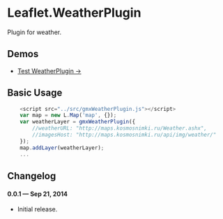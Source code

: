 Leaflet.WeatherPlugin
=====================

Plugin for weather.

## Demos

- [Test WeatherPlugin &rarr;](http://originalsin.github.io/Leaflet.WeatherPlugin/examples/WeatherPlugin.html)


## Basic Usage

```js
    <script src="../src/gmxWeatherPlugin.js"></script>
    var map = new L.Map('map', {});
    var weatherLayer = gmxWeatherPlugin({
        //weatherURL: "http://maps.kosmosnimki.ru/Weather.ashx",
        //imagesHost: "http://maps.kosmosnimki.ru/api/img/weather/"
    });
    map.addLayer(weatherLayer);
    ...
```

## Changelog

#### 0.0.1 &mdash; Sep 21, 2014

- Initial release.

